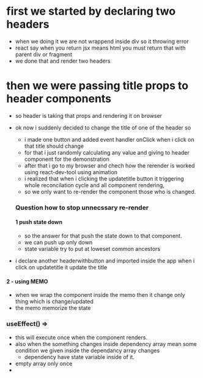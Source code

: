 # first we started by declaring two headers

- when we doing it we are not wrappend inside div so it throwing error
- react say when you return jsx means html you must return that with parent div or fragment
- we done that and render two headers

# then we were passing title props to header components

- so header is taking that props and rendering it on browser
- ok now i suddenly decided to change the title of one of the header so

  - i made one button and added event handler onClick when i click on that title should change
  - for that i just randomly calculating any value and giving to header component for the demonstration
  - after that i go to my browser and chech how the rerender is worked using react-dev-tool using animation
  - i realized that when i clicking the updatetitle button it triggering whole reconcilation cycle and all component
    rendering,
  - so we only want to re-render the component those who is changed.

  ### Question how to stop unnecssary re-render

  #### 1 push state down

  - so the answer for that push the state down to that component.
  - we can push up only down
  - state variable try to put at loweset common ancestors

- i declare another headerwithbutton and imported inside the app when i click on updatetitle it update the title

#### 2 - using MEMO

- when we wrap the component inside the memo then it change only thing which is change/updated
- the memo memorize the state

### useEffect() =>

- this will execute once when the component renders.
- also when the something changes inside dependency array mean some condition we given inside the dependancy array changes
  - dependency have state variable inside of it.
- empty array only once
-



